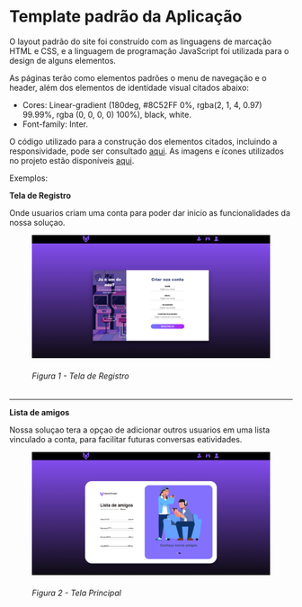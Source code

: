 # Template padrão da Aplicação

O layout padrão do site foi construído com as linguagens de marcação HTML e CSS, e a linguagem de programação JavaScript foi utilizada para o design de alguns elementos.

As páginas terão como elementos padrões o menu de navegação e o header, além dos elementos de identidade visual citados abaixo:

<ul>
<li>Cores: Linear-gradient (180deg, #8C52FF 0%, rgba(2, 1, 4, 0.97) 99.99%, rgba (0, 0, 0, 0) 100%), black, white.</li>
<li>Font-family: Inter.</li>
</ul>
  
O código utilizado para a construção dos elementos citados, incluindo a responsividade, pode ser consultado <a href="https://github.com/ICEI-PUC-Minas-PMV-ADS/MatchFinder-Turma4-Grupo4/tree/main/codigo-fonte">aqui</a>. As imagens e ícones utilizados no projeto estão disponíveis <a href="https://github.com/ICEI-PUC-Minas-PMV-ADS/MatchFinder-Turma4-Grupo4/tree/main/documentos/img">aqui</a>.

Exemplos:

<b>Tela de Registro</b>
<p>Onde usuarios criam uma conta para poder dar inicio as funcionalidades da nossa soluçao.</p>
<figure> 
  <p><img src="https://github.com/ICEI-PUC-Minas-PMV-ADS/MatchFinder-Turma4-Grupo4/blob/main/documentos/img/tela_registre-se.png">
  <figcaption> <h6>Figura 1 - Tela de Registro</h6></figcaption>  
</figure></p>
<hr>
<b>Lista de amigos</b>
<p>Nossa soluçao tera a opçao de adicionar outros usuarios em uma lista vinculado a conta, para facilitar futuras conversas eatividades.</p>
<p><figure> 
  <img src="https://github.com/ICEI-PUC-Minas-PMV-ADS/MatchFinder-Turma4-Grupo4/blob/main/documentos/img/lista_de_amg.png">
  <figcaption><h6>Figura 2 - Tela Principal</h6>      
</figure></p> 
